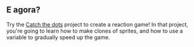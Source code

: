 ## E agora?

Try the [Catch the dots](https://projects.raspberrypi.org/en/projects/catch-the-dots) project to create a reaction game! In that project, you're going to learn how to make clones of sprites, and how to use a variable to gradually speed up the game.